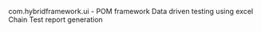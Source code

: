 com.hybridframework.ui - POM framework 
Data driven testing using excel 
Chain Test report generation 
